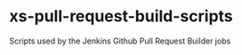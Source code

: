 xs-pull-request-build-scripts
=============================

Scripts used by the Jenkins Github Pull Request Builder jobs
